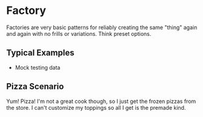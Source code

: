 # Factory

Factories are very basic patterns for reliably creating the same "thing" again and again with no frills or variations.  Think preset options.

## Typical Examples

- Mock testing data


## Pizza Scenario

Yum!  Pizza!  I'm not a great cook though, so I just get the frozen pizzas from the store.  I can't customize my toppings so all I get is the premade kind.